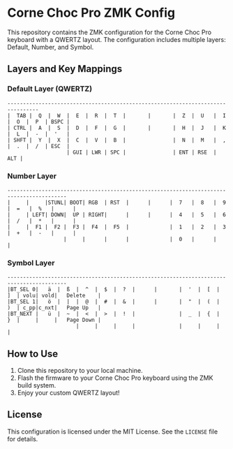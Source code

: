# Corne Choc Pro ZMK Config

This repository contains the ZMK configuration for the Corne Choc Pro keyboard with a QWERTZ layout. The configuration includes multiple layers: Default, Number, and Symbol.

## Layers and Key Mappings

### Default Layer (QWERTZ)
```
--------------------------------------------------------------------------------
|  TAB |  Q  |  W  |  E  |  R  |  T  |       |       |  Z  |  U   |  I  |  O  |  P  | BSPC |
| CTRL |  A  |  S  |  D  |  F  |  G  |       |       |  H  |  J   |  K  |  L  |  -  |  '   |
| SHFT |  Y  |  X  |  C  |  V  |  B  |               |  N  |  M   |  ,  |  .  |  /  | ESC  |
                   | GUI | LWR | SPC |               | ENT | RSE  | ALT |
```

### Number Layer
```
-----------------------------------------------------------------------------------------
|     |     |STUNL| BOOT| RGB  | RST  |      |      |  7   |  8   |  9   |  =   |  %   |      |
|     | LEFT| DOWN|  UP | RIGHT|      |      |      |  4   |  5   |  6   |  /   |  *   |      |
|     |  F1 |  F2 |  F3 |  F4  |  F5  |             |  1   |  2   |  3   |  +   |  -   |      |
                  |     |      |      |             |  0   |      |      |
```

### Symbol Layer
```
-----------------------------------------------------------------------------------------
|BT_SEL 0|   ä  |  ß  |  ^  |  $  |  ?  |      |       |  '  |  [  |  ]  | volu| vold|   Delete    |
|BT_SEL 1|   ö  |  |  |  @  |  #  |  &  |      |       |  "  |  (  |  )  | c_pp|c_nxt|   Page Up   |
|BT_NEXT |   ü  |  ~  |  <  |  >  |  !  |              |  _  |  {  |  }  |     |     |   Page Down |
                      |     |     |     |              |     |     |     |
```

## How to Use

1. Clone this repository to your local machine.
2. Flash the firmware to your Corne Choc Pro keyboard using the ZMK build system.
3. Enjoy your custom QWERTZ layout!

## License

This configuration is licensed under the MIT License. See the `LICENSE` file for details.